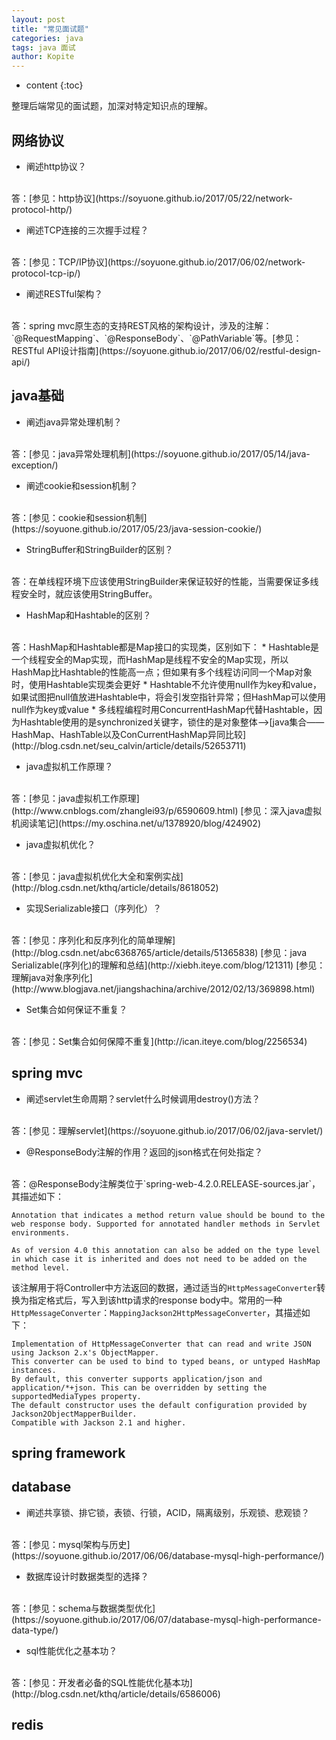 ```yaml
---
layout: post
title: "常见面试题"
categories: java
tags: java 面试
author: Kopite
---
```


* content
{:toc}


整理后端常见的面试题，加深对特定知识点的理解。



## 网络协议

* 阐述http协议？
<br>
答：[参见：http协议](https://soyuone.github.io/2017/05/22/network-protocol-http/)

* 阐述TCP连接的三次握手过程？
<br>
答：[参见：TCP/IP协议](https://soyuone.github.io/2017/06/02/network-protocol-tcp-ip/)

* 阐述RESTful架构？
<br>
答：spring mvc原生态的支持REST风格的架构设计，涉及的注解：`@RequestMapping`、`@ResponseBody`、`@PathVariable`等。[参见：RESTful API设计指南](https://soyuone.github.io/2017/06/02/restful-design-api/)

## java基础

* 阐述java异常处理机制？
<br>
答：[参见：java异常处理机制](https://soyuone.github.io/2017/05/14/java-exception/)

* 阐述cookie和session机制？
<br>
答：[参见：cookie和session机制](https://soyuone.github.io/2017/05/23/java-session-cookie/)

* StringBuffer和StringBuilder的区别？
<br>
答：在单线程环境下应该使用StringBuilder来保证较好的性能，当需要保证多线程安全时，就应该使用StringBuffer。

* HashMap和Hashtable的区别？
<br>
答：HashMap和Hashtable都是Map接口的实现类，区别如下：
  * Hashtable是一个线程安全的Map实现，而HashMap是线程不安全的Map实现，所以HashMap比Hashtable的性能高一点；但如果有多个线程访问同一个Map对象时，使用Hashtable实现类会更好
  * Hashtable不允许使用null作为key和value，如果试图把null值放进Hashtable中，将会引发空指针异常；但HashMap可以使用null作为key或value
  * 多线程编程时用ConcurrentHashMap代替Hashtable，因为Hashtable使用的是synchronized关键字，锁住的是对象整体-->[java集合——HashMap、HashTable以及ConCurrentHashMap异同比较](http://blog.csdn.net/seu_calvin/article/details/52653711)

* java虚拟机工作原理？
<br>
答：[参见：java虚拟机工作原理](http://www.cnblogs.com/zhanglei93/p/6590609.html)
[参见：深入java虚拟机阅读笔记](https://my.oschina.net/u/1378920/blog/424902)

* java虚拟机优化？
<br>
答：[参见：java虚拟机优化大全和案例实战](http://blog.csdn.net/kthq/article/details/8618052)

* 实现Serializable接口（序列化）？
<br>
答：[参见：序列化和反序列化的简单理解](http://blog.csdn.net/abc6368765/article/details/51365838)
[参见：java Serializable(序列化)的理解和总结](http://xiebh.iteye.com/blog/121311)
[参见：理解java对象序列化](http://www.blogjava.net/jiangshachina/archive/2012/02/13/369898.html)

* Set集合如何保证不重复？
<br>
答：[参见：Set集合如何保障不重复](http://ican.iteye.com/blog/2256534)

## spring mvc

* 阐述servlet生命周期？servlet什么时候调用destroy()方法？
<br>
答：[参见：理解servlet](https://soyuone.github.io/2017/06/02/java-servlet/)

* @ResponseBody注解的作用？返回的json格式在何处指定？
<br>
答：@ResponseBody注解类位于`spring-web-4.2.0.RELEASE-sources.jar`，其描述如下：

```
Annotation that indicates a method return value should be bound to the web response body. Supported for annotated handler methods in Servlet environments. 

As of version 4.0 this annotation can also be added on the type level in which case it is inherited and does not need to be added on the method level.
```

该注解用于将Controller中方法返回的数据，通过适当的`HttpMessageConverter`转换为指定格式后，写入到该http请求的response body中。常用的一种`HttpMessageConverter`：`MappingJackson2HttpMessageConverter`，其描述如下：

```
Implementation of HttpMessageConverter that can read and write JSON using Jackson 2.x's ObjectMapper. 
This converter can be used to bind to typed beans, or untyped HashMap instances. 
By default, this converter supports application/json and application/*+json. This can be overridden by setting the supportedMediaTypes property. 
The default constructor uses the default configuration provided by Jackson2ObjectMapperBuilder. 
Compatible with Jackson 2.1 and higher. 
```

## spring framework



## database

* 阐述共享锁、排它锁，表锁、行锁，ACID，隔离级别，乐观锁、悲观锁？
<br>
答：[参见：mysql架构与历史](https://soyuone.github.io/2017/06/06/database-mysql-high-performance/)

* 数据库设计时数据类型的选择？
<br>
答：[参见：schema与数据类型优化](https://soyuone.github.io/2017/06/07/database-mysql-high-performance-data-type/)

* sql性能优化之基本功？
<br>
答：[参见：开发者必备的SQL性能优化基本功](http://blog.csdn.net/kthq/article/details/6586006)

## redis


